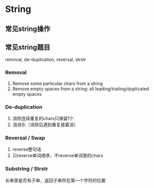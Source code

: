 # String

## 常见string操作

## 常见string题目
removal, de-dupilcation, reversal, strstr


### Removal
1. Remove some particular chars from a string
2. Remove empty spaces from a string: all leading/trailing/duplicated empty spaces

### De-duplication
1. 消除连续重复的chars只保留1个
2. 消消乐（消除后遇到重复接着消）


### Reversal / Swap
1. reverse整句话
2. 只reverse单词顺序，不reverse单词里的chars

### Substring / Strstr
长串里是否有子串，返回子串所在第一个字符的位置

